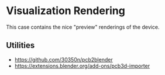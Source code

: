 # Visualization Rendering

This case contains the nice "preview" renderings of the device.

## Utilities

- <https://github.com/30350n/pcb2blender>
- <https://extensions.blender.org/add-ons/pcb3d-importer>
